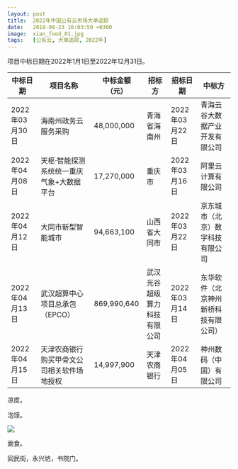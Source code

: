 ```yaml
---
layout: post
title:  2022年中国公有云市场大单追踪
date:   2018-08-23 16:03:50 +0300
image:  xian_food_01.jpg
tags:   [公有云, 大单追踪, 2022年]
---
```

项目中标日期在2022年1月1日至2022年12月31日。

|  中标日期  |  项目名称  |  中标金额（元）  |  招标方  | 招标日期 |  中标方  |
|  ----  | ---- | ---- | ---- | ---- | ---- |
|  2022年03月30日  |  海南州政务云服务采购  |  48,000,000  |  青海省海南州  |  2022年03月22日  |  青海云谷大数据产业开发有限公司  |
|  2022年04月08日  |  天枢·智能探测系统统一重庆气象+大数据平台  |  17,270,000  |  重庆市  |  2022年03月16日  |  阿里云计算有限公司  |
|  2022年04月12日  |  大同市新型智能城市 | 94,663,100 | 山西省大同市 | 2022年03月22日 | 京东城市（北京）数字科技有限公司 |
|  2022年04月13日  |  武汉超算中心项目总承包（EPCO） | 869,990,640 | 武汉光谷超级算力科技有限公司 | 2022年03月14日 | 东华软件（北京神州新桥科技有限公司） |
|  2022年04月15日  |  天津农商银行购买甲骨文公司相关软件场地授权 | 14,997,900 | 天津农商银行 | 2022年04月05日 | 神州数码（中国）有限公司 |

凉皮。

泡馍。

![]({{site.baseurl}}/img/04.jpg)

面食。

回民街，永兴坊，书院门。
